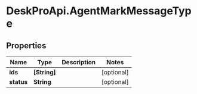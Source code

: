 # DeskProApi.AgentMarkMessageType

## Properties
Name | Type | Description | Notes
------------ | ------------- | ------------- | -------------
**ids** | **[String]** |  | [optional] 
**status** | **String** |  | [optional] 


